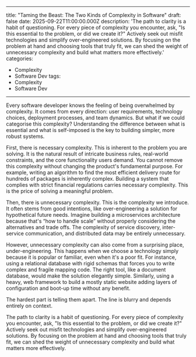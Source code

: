 
---
title: "Taming the Beast: The Two Kinds of Complexity in Software"
draft: false
date: 2025-09-22T11:00:00.000Z
description: 'The path to clarity is a habit of questioning. For every piece of complexity you encounter, ask, "Is this essential to the problem, or did we create it?" Actively seek out misfit technologies and simplify over-engineered solutions. By focusing on the problem at hand and choosing tools that truly fit, we can shed the weight of unnecessary complexity and build what matters more effectively.'
categories:
  - Complexity
  - Software Dev
tags:
  - Complexity
  - Software Dev
---

Every software developer knows the feeling of being overwhelmed by complexity. It comes from every direction: user requirements, technology choices, deployment processes, and team dynamics. But what if we could categorise this complexity? Understanding the difference between what is essential and what is self-imposed is the key to building simpler, more robust systems.

First, there is necessary complexity. This is inherent to the problem you are solving. It is the natural result of intricate business rules, real-world constraints, and the core functionality users demand. You cannot remove this complexity without changing the product's fundamental purpose. For example, writing an algorithm to find the most efficient delivery route for hundreds of packages is inherently complex. Building a system that complies with strict financial regulations carries necessary complexity. This is the price of solving a meaningful problem.

Then, there is unnecessary complexity. This is the complexity we introduce. It often stems from good intentions, like over-engineering a solution for hypothetical future needs. Imagine building a microservices architecture because that's “how to handle scale” without properly considering the alternatives and trade offs. The complexity of service discovery, inter-service communication, and distributed data may be entirely unnecessary.

However, unnecessary complexity can also come from a surprising place, under-engineering. This happens when we choose a technology simply because it is popular or familiar, even when it's a poor fit. For instance, using a relational database with rigid schemas that forces you to write complex and fragile mapping code. The right tool, like a document database, would make the solution elegantly simple. Similarly, using a heavy, web framework to build a mostly static website adding layers of configuration and boot-up time without any benefit.

The hardest part is telling them apart. The line is blurry and depends entirely on context.

The path to clarity is a habit of questioning. For every piece of complexity you encounter, ask, "Is this essential to the problem, or did we create it?" Actively seek out misfit technologies and simplify over-engineered solutions. By focusing on the problem at hand and choosing tools that truly fit, we can shed the weight of unnecessary complexity and build what matters more effectively.

